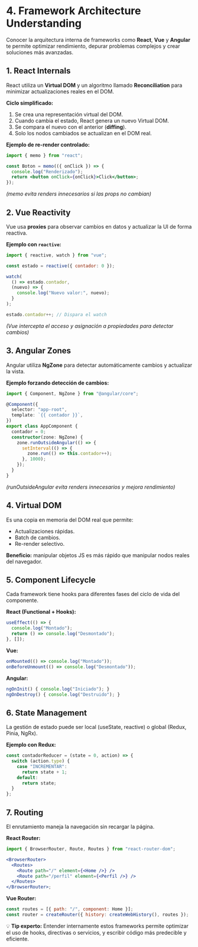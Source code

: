 # 4. Framework Architecture Understanding

Conocer la arquitectura interna de frameworks como **React**, **Vue** y **Angular** te permite optimizar rendimiento, depurar problemas complejos y crear soluciones más avanzadas.

## 1. React Internals

React utiliza un **Virtual DOM** y un algoritmo llamado **Reconciliation** para minimizar actualizaciones reales en el DOM.

**Ciclo simplificado:**

1. Se crea una representación virtual del DOM.
2. Cuando cambia el estado, React genera un nuevo Virtual DOM.
3. Se compara el nuevo con el anterior (**diffing**).
4. Solo los nodos cambiados se actualizan en el DOM real.

**Ejemplo de re-render controlado:**

```jsx
import { memo } from "react";

const Boton = memo(({ onClick }) => {
  console.log("Renderizado");
  return <button onClick={onClick}>Click</button>;
});
```

_(memo evita renders innecesarios si las props no cambian)_

## 2. Vue Reactivity

Vue usa **proxies** para observar cambios en datos y actualizar la UI de forma reactiva.

**Ejemplo con `reactive`:**

```javascript
import { reactive, watch } from "vue";

const estado = reactive({ contador: 0 });

watch(
  () => estado.contador,
  (nuevo) => {
    console.log("Nuevo valor:", nuevo);
  }
);

estado.contador++; // Dispara el watch
```

_(Vue intercepta el acceso y asignación a propiedades para detectar cambios)_

## 3. Angular Zones

Angular utiliza **NgZone** para detectar automáticamente cambios y actualizar la vista.

**Ejemplo forzando detección de cambios:**

```typescript
import { Component, NgZone } from "@angular/core";

@Component({
  selector: "app-root",
  template: `{{ contador }}`,
})
export class AppComponent {
  contador = 0;
  constructor(zone: NgZone) {
    zone.runOutsideAngular(() => {
      setInterval(() => {
        zone.run(() => this.contador++);
      }, 1000);
    });
  }
}
```

_(runOutsideAngular evita renders innecesarios y mejora rendimiento)_

## 4. Virtual DOM

Es una copia en memoria del DOM real que permite:

- Actualizaciones rápidas.
- Batch de cambios.
- Re-render selectivo.

**Beneficio:** manipular objetos JS es más rápido que manipular nodos reales del navegador.

## 5. Component Lifecycle

Cada framework tiene hooks para diferentes fases del ciclo de vida del componente.

**React (Functional + Hooks):**

```javascript
useEffect(() => {
  console.log("Montado");
  return () => console.log("Desmontado");
}, []);
```

**Vue:**

```javascript
onMounted(() => console.log("Montado"));
onBeforeUnmount(() => console.log("Desmontado"));
```

**Angular:**

```typescript
ngOnInit() { console.log("Iniciado"); }
ngOnDestroy() { console.log("Destruido"); }
```

## 6. State Management

La gestión de estado puede ser local (useState, reactive) o global (Redux, Pinia, NgRx).

**Ejemplo con Redux:**

```javascript
const contadorReducer = (state = 0, action) => {
  switch (action.type) {
    case "INCREMENTAR":
      return state + 1;
    default:
      return state;
  }
};
```

## 7. Routing

El enrutamiento maneja la navegación sin recargar la página.

**React Router:**

```jsx
import { BrowserRouter, Route, Routes } from "react-router-dom";

<BrowserRouter>
  <Routes>
    <Route path="/" element={<Home />} />
    <Route path="/perfil" element={<Perfil />} />
  </Routes>
</BrowserRouter>;
```

**Vue Router:**

```javascript
const routes = [{ path: "/", component: Home }];
const router = createRouter({ history: createWebHistory(), routes });
```

💡 **Tip experto:** Entender internamente estos frameworks permite optimizar el uso de hooks, directivas o servicios, y escribir código más predecible y eficiente.
